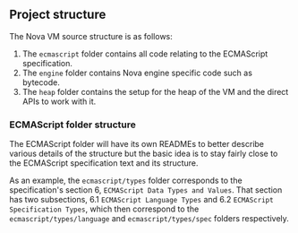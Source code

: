 ## Project structure

The Nova VM source structure is as follows:

1. The `ecmascript` folder contains all code relating to the ECMAScript
   specification.
1. The `engine` folder contains Nova engine specific code such as bytecode.
1. The `heap` folder contains the setup for the heap of the VM and the direct
   APIs to work with it.

### ECMAScript folder structure

The ECMAScript folder will have its own READMEs to better describe various
details of the structure but the basic idea is to stay fairly close to the
ECMAScript specification text and its structure.

As an example, the `ecmascript/types` folder corresponds to the specification's
section 6, `ECMAScript Data Types and Values`. That section has two subsections,
6.1 `ECMAScript Language Types` and 6.2 `ECMAScript Specification Types`, which
then correspond to the `ecmascript/types/language` and `ecmascript/types/spec`
folders respectively.
